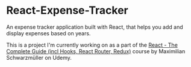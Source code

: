 # React-Expense-Tracker
An expense tracker application built with React, that helps you add and display expenses based on years.

This is a project I'm currently working on as a part of the [React - The Complete Guide (incl Hooks, React Router, Redux)](https://www.udemy.com/course/react-the-complete-guide-incl-redux/) course by Maximilian Schwarzmüller on Udemy.
